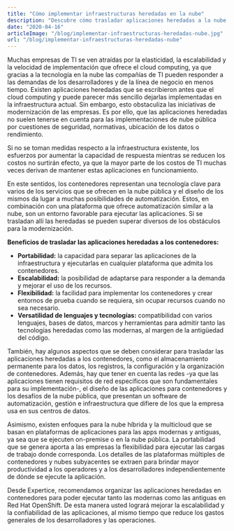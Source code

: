 ```yaml
---
title: "Cómo implementar infraestructuras heredadas en la nube"
description: "Descubre cómo trasladar aplicaciones heredadas a la nube usando contenedores y plataformas híbridas"
date: "2020-04-16"
articleImage: "/blog/implementar-infraestructuras-heredadas-nube.jpg"
url: "/blog/implementar-infraestructuras-heredadas-nube"
---
```


Muchas empresas de TI se ven atraídas por la elasticidad, la escalabilidad y la velocidad de implementación que ofrece el cloud computing, ya que gracias a la tecnología en la nube las compañías de TI pueden responder a las demandas de los desarrolladores y de la línea de negocio en menos tiempo. Existen aplicaciones heredadas que se escribieron antes que el cloud computing y puede parecer más sencillo dejarlas implementadas en la infraestructura actual. Sin embargo, esto obstaculiza las iniciativas de modernización de las empresas. Es por ello, que las aplicaciones heredadas no suelen tenerse en cuenta para las implementaciones de nube pública por cuestiones de seguridad, normativas, ubicación de los datos o rendimiento.

Si no se toman medidas respecto a la infraestructura existente, los esfuerzos por aumentar la capacidad de respuesta mientras se reducen los costos no surtirán efecto, ya que la mayor parte de los costos de TI muchas veces derivan de mantener estas aplicaciones en funcionamiento.

En este sentidos, los contenedores representan una tecnología clave para varios de los servicios que se ofrecen en la nube pública y el diseño de los mismos da lugar a muchas posibilidades de automatización. Estos, en combinación con una plataforma que ofrece automatización similar a la nube, son un entorno favorable para ejecutar las aplicaciones. Si se trasladan allí las heredadas se pueden superar diversos de los obstáculos para la modernización.

**Beneficios de trasladar las aplicaciones heredadas a los contenedores:**

- **Portabilidad:** la capacidad para separar las aplicaciones de la infraestructura y ejecutarlas en cualquier plataforma que admita los contenedores.
- **Escalabilidad:** la posibilidad de adaptarse para responder a la demanda y mejorar el uso de los recursos.
- **Flexibilidad:** la facilidad para implementar los contenedores y crear entornos de prueba cuando se requiera, sin ocupar recursos cuando no sea necesario.
- **Versatilidad de lenguajes y tecnologías:** compatibilidad con varios lenguajes, bases de datos, marcos y herramientas para admitir tanto las tecnologías heredadas como las modernas, al margen de la antigüedad del código.

También, hay algunos aspectos que se deben considerar para trasladar las aplicaciones heredadas a los contenedores, como el almacenamiento permanente para los datos, los registros, la configuración y la organización de contenedores. Además, hay que tener en cuenta las redes -ya que las aplicaciones tienen requisitos de red específicos que son fundamentales para su implementación-, el diseño de las aplicaciones para contenedores y los desafíos de la nube pública, que presentan un software de automatización, gestión e infraestructura que difiere de los que la empresa usa en sus centros de datos.

Asimismo, existen enfoques para la nube híbrida y la multicloud que se basan en plataformas de aplicaciones para las apps modernas y antiguas, ya sea que se ejecuten on-premise o en la nube pública. La portabilidad que se genera aporta a las empresas la flexibilidad para ejecutar las cargas de trabajo donde corresponda. Los detalles de las plataformas múltiples de contenedores y nubes subyacentes se extraen para brindar mayor productividad a los operadores y a los desarrolladores independientemente de dónde se ejecute la aplicación.

Desde Expertice, recomendamos organizar las aplicaciones heredadas en contenedores para poder ejecutar tanto las modernas como las antiguas en Red Hat OpenShift. De esta manera usted logrará mejorar la escalabilidad y la confiabilidad de las aplicaciones, al mismo tiempo que reduce los gastos generales de los desarrolladores y las operaciones.
